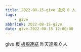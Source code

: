 ```yaml
---
title: 2022-08-15-give 違規 0 人
tags:
    - give
abbrlink: 2022-08-15-give
date: give-2022-08-15 12:00:00
---
```

give 板 [板規連結](https://www.ptt.cc/bbs/give/M.1612495900.A.C32.html)
昨天違規 0 人
